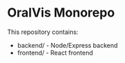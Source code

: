 # OralVis Monorepo

This repository contains:

- backend/ - Node/Express backend
- frontend/ - React frontend
